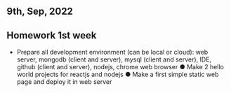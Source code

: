 9th, Sep, 2022
---------------------------
Homework 1st week
---------------------------
- Prepare all development environment (can be local or cloud): web server, 
mongodb (client and server), mysql (client and server), IDE, github (client 
and server), nodejs, chrome web browser 
    ● Make 2 hello world projects for reactjs and nodejs
    ● Make a first simple static web page and deploy it in web server